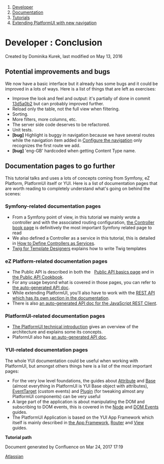 1.  <span>[Developer](index.html)</span>
2.  <span>[Documentation](Documentation_31429504.html)</span>
3.  <span>[Tutorials](Tutorials_31429522.html)</span>
4.  <span>[Extending PlatformUI with new navigation](Extending-PlatformUI-with-new-navigation_31430235.html)</span>

<span id="title-text"> Developer : Conclusion </span>
=====================================================

Created by <span class="author"> Dominika Kurek</span>, last modified on May 13, 2016

Potential improvements and bugs
-------------------------------

We now have a basic interface but it already has some bugs and it could be improved in a lots of ways. Here is a list of things that are left as exercises:

-   Improve the look and feel and output: it's partially of done in commit <a href="https://github.com/ezsystems/ExtendingPlatformUIConferenceBundle/commit/13d5a0b2f4d957425a751a2cc4cbd6566ed0b57a" class="external-link">13d5a0b2</a> but can probably improved further.
-   Reload only the table, not the full view when filtering.
-   Sorting.
-   More filters, more columns, etc.
-   The server side code deserves to be refactored.
-   Unit tests.
-   **\[bug\]** Highlight is buggy in navigation because we have several routes while the navigation item added in [Configure the navigation](Configure-the-navigation_31430245.html) only recognizes the first route we add.
-   **\[bug\]** 'eng-GB' hardcoded when getting Content Type name.

Documentation pages to go further
---------------------------------

This tutorial talks and uses a lots of concepts coming from Symfony, eZ Platform, PlatformUI itself or YUI. Here is a list of documentation pages that are worth reading to completely understand what's going on behind the scenes:

### Symfony-related documentation pages

-   From a Symfony point of view, in this tutorial we mainly wrote a controller and with the associated routing configuration, <a href="http://symfony.com/doc/current/book/controller.html" class="external-link">the Controller book page</a> is definitively the most important Symfony related page to read
-   We also defined a Controller as a service in this tutorial, this is detailed in <a href="http://symfony.com/doc/current/cookbook/controller/service.html" class="external-link">How to Define Controllers as Services</a>.
-   <a href="http://twig.sensiolabs.org/doc/templates.html" class="external-link">Twig for Template Designers</a> explains how to write Twig templates

### eZ Platform-related documentation pages

-   The Public API is described in both the <span class="confluence-link"> </span> <span class="confluence-link"> <span class="confluence-link"> [Public API basics page](Getting-started-with-the-Public-API_31430305.html) </span> </span> and in [the Public API Cookbook](Public-API-Guide_31430303.html).
-   For any usage beyond what is covered in those pages, you can refer to <a href="http://apidoc.ez.no/sami/trunk/NS/html/index.html" class="external-link">the auto-generated API doc</a>.
-   While extending PlatformUI, you'll also have to work with the [REST API which has its own section in the documentation](REST-API-Guide_31430286.html).
-   There is also <a href="http://ezsystems.github.io/javascript-rest-client/" class="external-link">an auto-generated API doc for the JavaScript REST Client</a>.

### PlatformUI-related documentation pages

-   [The PlatformUI technical introduction](https://doc.ez.no/display/DEVELOPER/Backend+interface) gives an overview of the architecture and explains some its concepts.
-   PlaformUI also has <a href="http://ezsystems.github.io/platformui-javascript-api/" class="external-link">an auto-generated API doc</a>.

### YUI-related documentation pages

The whole YUI documentation could be useful when working with PlatformUI, but amongst others things here is a list of the most important pages:

-   For the very low level foundations, the guides about <a href="http://yuilibrary.com/yui/docs/attribute/" class="external-link">Attribute</a> and <a href="http://yuilibrary.com/yui/docs/base/" class="external-link">Base</a> (almost everything in PlatformUI is YUI Base object with attributes), <a href="http://yuilibrary.com/yui/docs/event-custom/" class="external-link">EventTarget</a> (custom events) and <a href="http://yuilibrary.com/yui/docs/plugin/" class="external-link">Plugin</a> (for tweaking almost any PlatformUI components) can be very useful
-   A large part of the application is about manipulating the DOM and subscribing to DOM events, this is covered in the <a href="http://yuilibrary.com/yui/docs/node/" class="external-link">Node</a> and <a href="http://yuilibrary.com/yui/docs/event/" class="external-link">DOM Events</a> guides.
-   The PlatformUI Application is based on the YUI App Framework which itself is mainly described in <a href="http://yuilibrary.com/yui/docs/app/" class="external-link">the App Framework</a>, <a href="http://yuilibrary.com/yui/docs/router/" class="external-link">Router</a> and <a href="http://yuilibrary.com/yui/docs/view/" class="external-link">View</a> guides.

**Tutorial path**

Document generated by Confluence on Mar 24, 2017 17:19

[Atlassian](http://www.atlassian.com/)


